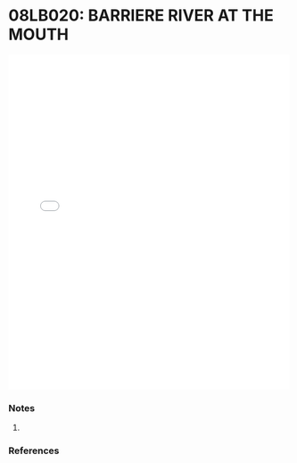 # 08LB020: BARRIERE RIVER AT THE MOUTH

<iframe src="/distribution_estimation/_static/stations/08LB020_fdc.html" width="100%" height="600" frameborder="0"></iframe>

### Notes
1. 

### References

